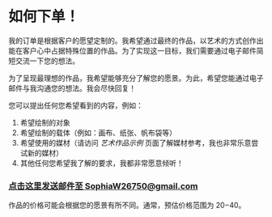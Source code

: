 
<!-- 
---
layout:     pages
# title:      "我的艺术作品"
# subtitle:   "我人生中创作的一些艺术作品。"
# date:       2025-01-02
# author:     "Sophia"
# # image:      "/watercolor.jpg/"
--- -->

# 如何下单！

我的订单是根据客户的愿望定制的。我希望通过最终的作品，以艺术的方式创作出能在客户心中占据特殊位置的作品。为了实现这一目标，我们需要通过电子邮件简短交流一下您的想法。

为了呈现最理想的作品，我希望能够充分了解您的愿景。为此，希望您能通过电子邮件与我沟通您的想法。我会尽快回复！

您可以提出任何您希望看到的内容，例如：

1. 希望绘制的对象
2. 希望绘制的载体（例如：画布、纸张、帆布袋等）
3. 希望使用的媒材（请访问 _艺术作品示例_ 页面了解媒材参考，我也非常乐意尝试新的媒材）
4. 其他任何您希望我了解的要求，我都非常愿意倾听！

### [点击这里发送邮件至 SophiaW26750@gmail.com](mailto:SophiaW26750@gmail.com)

作品的价格可能会根据您的愿景有所不同。通常，预估价格范围为 $20-$40。
